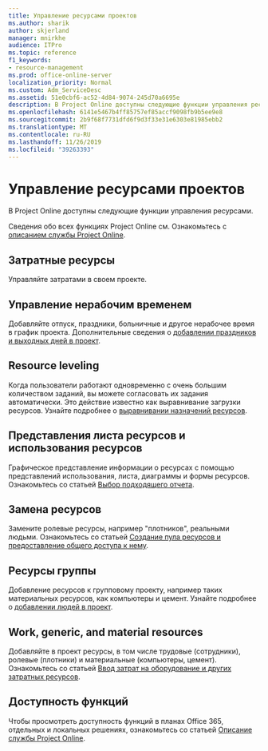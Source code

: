 ```yaml
---
title: Управление ресурсами проектов
ms.author: sharik
author: skjerland
manager: mnirkhe
audience: ITPro
ms.topic: reference
f1_keywords:
- resource-management
ms.prod: office-online-server
localization_priority: Normal
ms.custom: Adm_ServiceDesc
ms.assetid: 51e0cbf6-ac52-4d84-9074-245d70a6695e
description: В Project Online доступны следующие функции управления ресурсами.
ms.openlocfilehash: 6141e5467b4ff85757ef85accf9098fb9b5ee9e8
ms.sourcegitcommit: 2b9f68f7731dfd6f9d3f33e31e6303e81985ebb2
ms.translationtype: MT
ms.contentlocale: ru-RU
ms.lasthandoff: 11/26/2019
ms.locfileid: "39263393"
---
```

# <a name="project-resource-management"></a>Управление ресурсами проектов

В Project Online доступны следующие функции управления ресурсами.
  
Сведения обо всех функциях Project Online см. Ознакомьтесь с [описанием службы Project Online](project-online-service-description.md).
  
## <a name="cost-resources"></a>Затратные ресурсы

Управляйте затратами в своем проекте.
  
## <a name="manage-nonworking-time"></a>Управление нерабочим временем

Добавляйте отпуск, праздники, больничные и другое нерабочее время в график проекта. Дополнительные сведения о [добавлении праздников и выходных дней в проект](https://go.microsoft.com/fwlink/p/?LinkId=271337).
  
## <a name="resource-leveling"></a>Resource leveling

Когда пользователи работают одновременно с очень большим количеством заданий, вы можете согласовать их задания автоматически. Это действие известно как выравнивание загрузки ресурсов. Узнайте подробнее о [выравнивании назначений ресурсов](https://go.microsoft.com/fwlink/p/?LinkId=271348).
  
## <a name="resource-sheet-and-usage-views"></a>Представления листа ресурсов и использования ресурсов

Графическое представление информации о ресурсах с помощью представлений использования, листа, диаграммы и формы ресурсов. Ознакомьтесь со статьей [Выбор подходящего отчета](https://go.microsoft.com/fwlink/?LinkId=402920).
  
## <a name="resource-substitution"></a>Замена ресурсов

Замените ролевые ресурсы, например "плотников", реальными людьми. Ознакомьтесь со статьей [Создание пула ресурсов и предоставление общего доступа к нему](https://go.microsoft.com/fwlink/?LinkId=402921).
  
## <a name="team-resources"></a>Ресурсы группы 

Добавление ресурсов к групповому проекту, например таких материальных ресурсов, как компьютеры и цемент. Узнайте подробнее о [добавлении людей в проект](https://go.microsoft.com/fwlink/p/?LinkId=271347).
  
## <a name="work-generic-and-material-resources"></a>Work, generic, and material resources

Добавляйте в проект ресурсы, в том числе трудовые (сотрудники), ролевые (плотники) и материальные (компьютеры, цемент). Ознакомьтесь со статьей [Ввод затрат на оборудование и других затратных ресурсов](https://go.microsoft.com/fwlink/?LinkId=402922).
  
## <a name="feature-availability"></a>Доступность функций

Чтобы просмотреть доступность функций в планах Office 365, отдельных и локальных решениях, ознакомьтесь со статьей [Описание службы Project Online](project-online-service-description.md).
  

